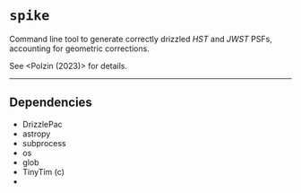 # `spike`
Command line tool to generate correctly drizzled _HST_ and _JWST_ PSFs, accounting for geometric corrections.

See <Polzin (2023)> for details.

***
## Dependencies
- DrizzlePac
- astropy
- subprocess
- os
- glob
- TinyTim (c)
- 
